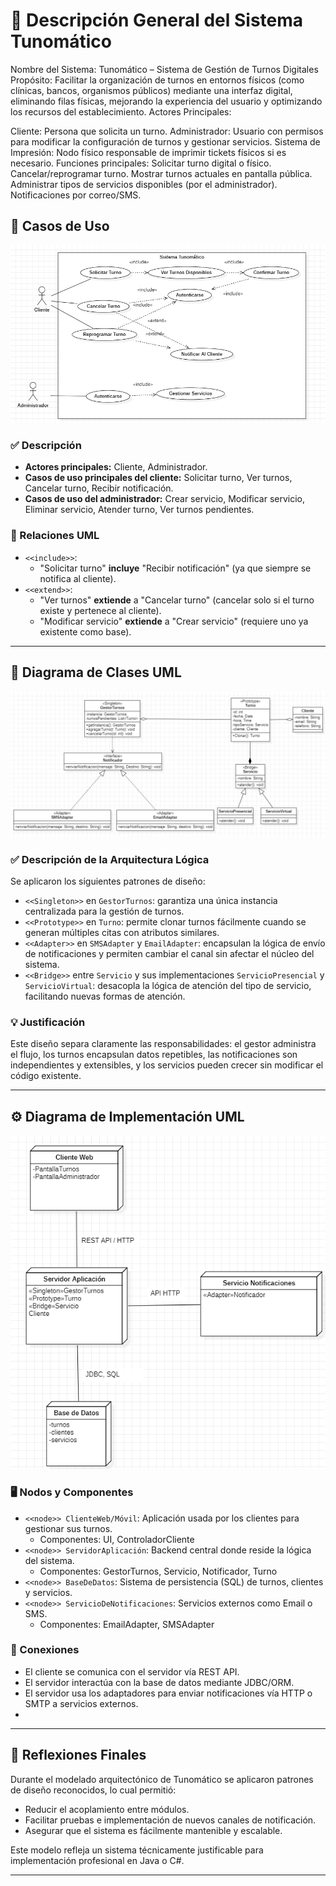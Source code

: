 # 🧠 Descripción General del Sistema Tunomático
Nombre del Sistema: Tunomático – Sistema de Gestión de Turnos Digitales
Propósito: Facilitar la organización de turnos en entornos físicos (como clínicas, bancos, organismos públicos) mediante una interfaz digital, eliminando filas físicas, mejorando la experiencia del usuario y optimizando los recursos del establecimiento.
Actores Principales:

Cliente: Persona que solicita un turno.
Administrador: Usuario con permisos para modificar la configuración de turnos y gestionar servicios.
Sistema de Impresión: Nodo físico responsable de imprimir tickets físicos si es necesario.
Funciones principales:
Solicitar turno digital o físico.
Cancelar/reprogramar turno.
Mostrar turnos actuales en pantalla pública.
Administrar tipos de servicios disponibles (por el administrador).
Notificaciones por correo/SMS.

## 🎯 Casos de Uso

![Diagrama de Casos de Uso UML](Imagenes/DiagramaCasoUso.png)

### ✅ Descripción

- **Actores principales:** Cliente, Administrador.
- **Casos de uso principales del cliente:** Solicitar turno, Ver turnos, Cancelar turno, Recibir notificación.
- **Casos de uso del administrador:** Crear servicio, Modificar servicio, Eliminar servicio, Atender turno, Ver turnos pendientes.

### 🔁 Relaciones UML

- `<<include>>`:
  - "Solicitar turno" **incluye** "Recibir notificación" (ya que siempre se notifica al cliente).
- `<<extend>>`:
  - "Ver turnos" **extiende** a "Cancelar turno" (cancelar solo si el turno existe y pertenece al cliente).
  - "Modificar servicio" **extiende** a "Crear servicio" (requiere uno ya existente como base).

---

## 🧩 Diagrama de Clases UML

![Diagrama de Clases UML](Imagenes/DiagramaClases.png)

### ✅ Descripción de la Arquitectura Lógica

Se aplicaron los siguientes patrones de diseño:

- `<<Singleton>>` en `GestorTurnos`: garantiza una única instancia centralizada para la gestión de turnos.
- `<<Prototype>>` en `Turno`: permite clonar turnos fácilmente cuando se generan múltiples citas con atributos similares.
- `<<Adapter>>` en `SMSAdapter` y `EmailAdapter`: encapsulan la lógica de envío de notificaciones y permiten cambiar el canal sin afectar el núcleo del sistema.
- `<<Bridge>>` entre `Servicio` y sus implementaciones `ServicioPresencial` y `ServicioVirtual`: desacopla la lógica de atención del tipo de servicio, facilitando nuevas formas de atención.

### 💡 Justificación

Este diseño separa claramente las responsabilidades: el gestor administra el flujo, los turnos encapsulan datos repetibles, las notificaciones son independientes y extensibles, y los servicios pueden crecer sin modificar el código existente.

---

## ⚙️ Diagrama de Implementación UML

![Diagrama de Implementación UML](Imagenes/DiagramaImplementacion.png)

### 🖥️ Nodos y Componentes

- `<<node>> ClienteWeb/Móvil`: Aplicación usada por los clientes para gestionar sus turnos.
  - Componentes: UI, ControladorCliente
- `<<node>> ServidorAplicación`: Backend central donde reside la lógica del sistema.
  - Componentes: GestorTurnos, Servicio, Notificador, Turno
- `<<node>> BaseDeDatos`: Sistema de persistencia (SQL) de turnos, clientes y servicios.
- `<<node>> ServicioDeNotificaciones`: Servicios externos como Email o SMS.
  - Componentes: EmailAdapter, SMSAdapter

### 🔗 Conexiones

- El cliente se comunica con el servidor vía REST API.
- El servidor interactúa con la base de datos mediante JDBC/ORM.
- El servidor usa los adaptadores para enviar notificaciones vía HTTP o SMTP a servicios externos.
- 
---

## 🧠 Reflexiones Finales

Durante el modelado arquitectónico de Tunomático se aplicaron patrones de diseño reconocidos, lo cual permitió:

- Reducir el acoplamiento entre módulos.
- Facilitar pruebas e implementación de nuevos canales de notificación.
- Asegurar que el sistema es fácilmente mantenible y escalable.

Este modelo refleja un sistema técnicamente justificable para implementación profesional en Java o C#.

---
